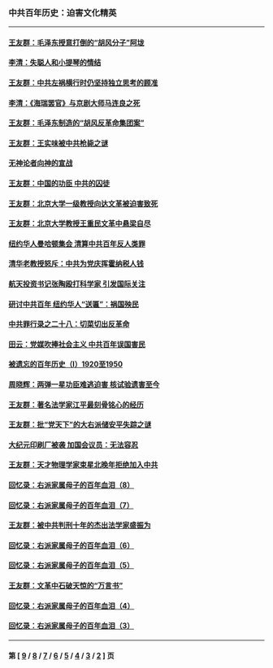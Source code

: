 ### 中共百年历史：迫害文化精英
---
#### [王友群：毛泽东授意打倒的“胡风分子”阿垅](../../pages/nf1176111/n13592541.md?03180430) 
#### [李清：失聪人和小提琴的情结](../../pages/nf1176111/n13459280.md?03180430) 
#### [王友群：中共左祸横行时仍坚持独立思考的顾准](../../pages/nf1176111/n13444722.md?03180430) 
#### [李清：《海瑞罢官》与京剧大师马连良之死](../../pages/nf1176111/n13412316.md?03180430) 
#### [王友群：毛泽东制造的“胡风反革命集团案”](../../pages/nf1176111/n13324909.md?03180430) 
#### [王友群：王实味被中共枪毙之谜](../../pages/nf1176111/n13307502.md?03180430) 
#### [无神论者向神的宣战](../../pages/nf1176111/n13281535.md?03180430) 
#### [王友群：中国的功臣 中共的囚徒](../../pages/nf1176111/n13291790.md?03180430) 
#### [王友群：北京大学一级教授向达文革被迫害致死](../../pages/nf1176111/n13150966.md?03180430) 
#### [王友群：北京大学教授王重民文革中悬梁自尽](../../pages/nf1176111/n13084645.md?03180430) 
#### [纽约华人曼哈顿集会 清算中共百年反人类罪](../../pages/nf1176111/n13084157.md?03180430) 
#### [清华老教授怒斥：中共为党庆挥霍纳税人钱](../../pages/nf1176111/n13071430.md?03180430) 
#### [航天投资书记张陶殴打科学家 引发国际关注](../../pages/nf1176111/n13069132.md?03180430) 
#### [研讨中共百年 纽约华人“送匾”：祸国殃民](../../pages/nf1176111/n13057367.md?03180430) 
#### [中共罪行录之二十八：切菜切出反革命](../../pages/nf1176111/n13030600.md?03180430) 
#### [田云：党媒吹捧社会主义 中共百年误国害民](../../pages/nf1176111/n13006682.md?03180430) 
#### [被遗忘的百年历史（I）1920至1950](../../pages/nf1176111/n12986411.md?03180430) 
#### [周晓辉：两弹一星功臣难逃迫害 核试验遗害至今](../../pages/nf1176111/n12974997.md?03180430) 
#### [王友群：著名法学家江平最刻骨铭心的经历](../../pages/nf1176111/n12970787.md?03180430) 
#### [王友群：批“党天下”的大右派储安平失踪之谜](../../pages/nf1176111/n12954229.md?03180430) 
#### [大纪元印刷厂被袭 加国会议员：无法容忍](../../pages/nf1176111/n12883028.md?03180430) 
#### [王友群：天才物理学家束星北晚年拒绝加入中共](../../pages/nf1176111/n12792913.md?03180430) 
#### [回忆录：右派家属母子的百年血泪（8）](../../pages/nf1176111/n12706196.md?03180430) 
#### [回忆录：右派家属母子的百年血泪（7）](../../pages/nf1176111/n12706191.md?03180430) 
#### [王友群：被中共判刑十年的杰出法学家盛振为](../../pages/nf1176111/n12706141.md?03180430) 
#### [回忆录：右派家属母子的百年血泪（6）](../../pages/nf1176111/n12698863.md?03180430) 
#### [回忆录：右派家属母子的百年血泪（5）](../../pages/nf1176111/n12692515.md?03180430) 
#### [王友群：文革中石破天惊的“万言书”](../../pages/nf1176111/n12690994.md?03180430) 
#### [回忆录：右派家属母子的百年血泪（4）](../../pages/nf1176111/n12686410.md?03180430) 
#### [回忆录：右派家属母子的百年血泪（3）](../../pages/nf1176111/n12683820.md?03180430) 

---
#### 第 [ [9](./9.md?03180430) / [8](./8.md?03180430) / [7](./7.md?03180430) / [6](./6.md?03180430) / [5](./5.md?03180430) / [4](./4.md?03180430) / [3](./3.md?03180430) / [2](./2.md?03180430) ] 页
